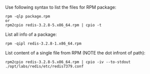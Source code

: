 Use following syntax to list the files for RPM package:

    rpm -qlp package.rpm
    or
    rpm2cpio redis-3.2.8-5.x86_64.rpm | cpio -t

List all info of a package:

    rpm -qipl redis-3.2.8-1.x86_64.rpm

List content of a single file from RPM (NOTE the dot infront of path):

    rpm2cpio redis-3.2.8-5.x86_64.rpm | cpio -iv --to-stdout ./opt/labs/redis/etc/redis7379.conf
